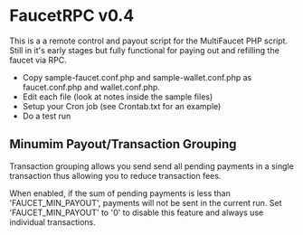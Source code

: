 FaucetRPC v0.4
==============

This is a a remote control and payout script for the MultiFaucet PHP script.  Still in it's early stages but fully functional for paying out and refilling the faucet via RPC.

- Copy sample-faucet.conf.php and sample-wallet.conf.php as faucet.conf.php and wallet.conf.php.
- Edit each file (look at notes inside the sample files)
- Setup your Cron job (see Crontab.txt for an example)
- Do a test run

Minumim Payout/Transaction Grouping
-----------------------------------

Transaction grouping allows you send send all pending payments in a single transaction thus allowing you to reduce transaction fees. 

When enabled, if the sum of pending payments is less than 'FAUCET_MIN_PAYOUT', payments will not be sent in the current run. Set 'FAUCET_MIN_PAYOUT' to '0' to disable this feature and always use individual transactions.
